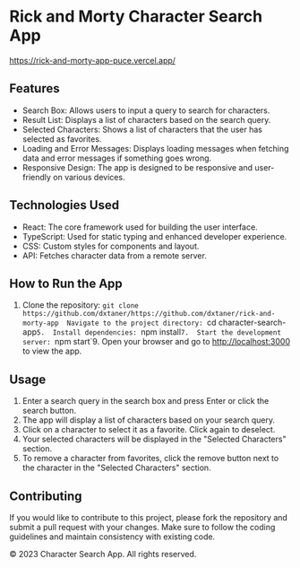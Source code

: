 Rick and Morty Character Search App
====================

https://rick-and-morty-app-puce.vercel.app/

Features
--------

*   Search Box: Allows users to input a query to search for characters.
*   Result List: Displays a list of characters based on the search query.
*   Selected Characters: Shows a list of characters that the user has selected as favorites.
*   Loading and Error Messages: Displays loading messages when fetching data and error messages if something goes wrong.
*   Responsive Design: The app is designed to be responsive and user-friendly on various devices.

Technologies Used
-----------------

*   React: The core framework used for building the user interface.
*   TypeScript: Used for static typing and enhanced developer experience.
*   CSS: Custom styles for components and layout.
*   API: Fetches character data from a remote server.

How to Run the App
------------------

1.  Clone the repository:
`git clone https://github.com/dxtaner/https://github.com/dxtaner/rick-and-morty-app  Navigate to the project directory:
`cd character-search-app`5.  Install dependencies:
`npm install`7.  Start the development server:
`npm start`9.  Open your browser and go to [http://localhost:3000](http://localhost:3000) to view the app.

Usage
-----

1.  Enter a search query in the search box and press Enter or click the search button.
2.  The app will display a list of characters based on your search query.
3.  Click on a character to select it as a favorite. Click again to deselect.
4.  Your selected characters will be displayed in the "Selected Characters" section.
5.  To remove a character from favorites, click the remove button next to the character in the "Selected Characters" section.

Contributing
------------

If you would like to contribute to this project, please fork the repository and submit a pull request with your changes. Make sure to follow the coding guidelines and maintain consistency with existing code.

© 2023 Character Search App. All rights reserved.
